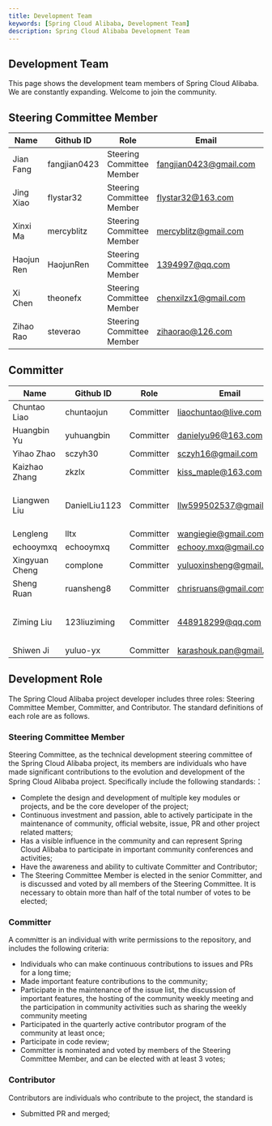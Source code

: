 ```yaml
---
title: Development Team
keywords: [Spring Cloud Alibaba, Development Team]
description: Spring Cloud Alibaba Development Team
---
```


## Development Team

This page shows the development team members of Spring Cloud Alibaba. We are constantly expanding. Welcome to join the community.

## Steering Committee Member

| Name       | Github ID    | Role                      | Email                  | Company           |
| ---------- | ------------ | ------------------------- | ---------------------- | ----------------- |
| Jian Fang  | fangjian0423 | Steering Committee Member | fangjian0423@gmail.com | Zoom              |
| Jing Xiao  | flystar32    | Steering Committee Member | flystar32@163.com      | Alibaba           |
| Xinxi Ma   | mercyblitz   | Steering Committee Member | mercyblitz@gmail.com   | Freelance         |
| Haojun Ren | HaojunRen    | Steering Committee Member | 1394997@qq.com         | Nepxion Community |
| Xi Chen    | theonefx     | Steering Committee Member | chenxilzx1@gmail.com   | Alibaba           |
| Zihao Rao  | steverao     | Steering Committee Member | zihaorao@126.com       | Alibaba           |

## Committer

| Name           | Github ID     | Role      | Email                   | Company                               |
| -------------- | ------------- | --------- | ----------------------- | ------------------------------------- |
| Chuntao Liao   | chuntaojun    | Committer | liaochuntao@live.com    | Tencent                               |
| Huangbin Yu    | yuhuangbin    | Committer | danielyu96@163.com      | ~                                     |
| Yihao Zhao     | sczyh30       | Committer | sczyh16@gmail.com       | Alibaba                               |
| Kaizhao Zhang  | zkzlx         | Committer | kiss_maple@163.com      | Poizon                                |
| Liangwen Liu   | DanielLiu1123 | Committer | llw599502537@gmail.com  | Shenzhen Mengshi Technology Co., Ltd. |
| Lengleng       | lltx          | Committer | wangiegie@gmail.com     | ~                                     |
| echooymxq      | echooymxq     | Committer | echooy.mxq@gmail.com    | ~                                     |
| Xingyuan Cheng | complone      | Committer | yuluoxinsheng@gmail.com | ~                                     |
| Sheng Ruan     | ruansheng8    | Committer | chrisruans@gmail.com    | ZoeSoft                               |
| Ziming Liu     | 123liuziming  | Committer | 448918299@qq.com        | Graduate student at Peking University |
| Shiwen Ji      | yuluo-yx      | Committer | karashouk.pan@gmail.com | ~                                     |

## Development Role

The Spring Cloud Alibaba project developer includes three roles: Steering Committee Member, Committer, and Contributor. The standard definitions of each role are as follows.

### Steering Committee Member

Steering Committee, as the technical development steering committee of the Spring Cloud Alibaba project, its members are individuals who have made significant contributions to the evolution and development of the Spring Cloud Alibaba project. Specifically include the following standards:：

- Complete the design and development of multiple key modules or projects, and be the core developer of the project;
- Continuous investment and passion, able to actively participate in the maintenance of community, official website, issue, PR and other project related matters;
- Has a visible influence in the community and can represent Spring Cloud Alibaba to participate in important community conferences and activities;
- Have the awareness and ability to cultivate Committer and Contributor;
- The Steering Committee Member is elected in the senior Committer, and is discussed and voted by all members of the Steering Committee. It is necessary to obtain more than half of the total number of votes to be elected;

### Committer

A committer is an individual with write permissions to the repository, and includes the following criteria:

- Individuals who can make continuous contributions to issues and PRs for a long time;
- Made important feature contributions to the community;
- Participate in the maintenance of the issue list, the discussion of important features, the hosting of the community weekly meeting and the participation in community activities such as sharing the weekly community meeting
- Participated in the quarterly active contributor program of the community at least once;
- Participate in code review;
- Committer is nominated and voted by members of the Steering Committee Member, and can be elected with at least 3 votes;

### Contributor

Contributors are individuals who contribute to the project, the standard is

- Submitted PR and merged;
